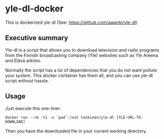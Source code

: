 # yle-dl-docker

This is dockerized yle-dl (See: https://github.com/aajanki/yle-dl)

## Executive summary

Yle-dl is a script that allows you to download television and
radio programs from the Finnish broadcasting company (Yle)
websites such as Yle Areena and Elävä arkisto.

Normally the script has a lot of dependencies that you do not
want pollute your system. This docker container has them all,
and you can use yle-dl script without hassle.

## Usage

Just execute this one-liner:

```docker run --rm -ti -v `pwd`:/out taskinen/yle-dl [YLE-URL-TO-DOWNLOAD]```

Then you have the downloaded file in your current working directory.
